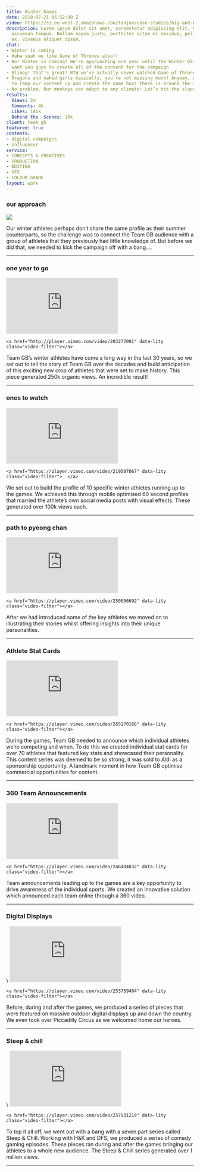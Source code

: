 ```yaml
---
title: Winter Games
date: 2018-07-21 06:52:00 Z
video: https://s3.eu-west-2.amazonaws.com/tanjun/case-studies/big-and-bold/reel
description: Lorem ipsum dolor sit amet, consectetur adipiscing elit. Morbi laoreet
  accumsan tempus. Nullam magna justo, porttitor vitae mi maximus, pellentesque tristique
  ex. Vivamus aliquet ipsum.
chat:
- Winter is coming
- Haha yeah we like Game of Thrones also!!
- No! Winter is coming! We’re approaching one year until the Winter Olympics and we
  want you guys to create all of the content for the campaign.
- Blimey! That’s great! BTW we’ve actually never watched Game of Thrones.
- Dragons and naked girls basically, you’re not missing much! Anyway, we really want
  to ramp our content up and create the same buzz there is around the Summer Games.
- No problem. Our monkeys can adapt to any climate! Let’s hit the slopes.
results:
  Views: 2m
  Comments: 4k
  Likes: 146k
  Behind the  Scenes: 10k
client: team gb
featured: true
contents:
- digital campaigns
- influencer
service:
- CONCEPTS & CREATIVES
- PRODUCTION
- EDITING
- VFX
- COLOUR GRADE
layout: work
---
```


### our approach

<div class="image two-one">
<img src="/uploads/solution-1.gif">
</div>

Our winter athletes perhaps don’t share the same profile as their summer counterparts, so the challenge was to connect the Team GB audience with a group of athletes that they previously had little knowledge of.
But before we did that, we needed to kick the campaign off with a bang….

---

### one year to go

<div class="video one-two big">
<iframe allowfullscreen="" frameborder="0" mozallowfullscreen="" src="https://player.vimeo.com/video/203277091?background=1" webkitallowfullscreen="" kwframeid="5"></iframe>

    <a href="http://player.vimeo.com/video/203277091" data-lity class="video-filter"></a>

</div>

Team GB’s winter athletes have come a long way in the last 30 years, so we set out to tell the story of Team GB over the decades and build anticipation of this exciting new crop of athletes that were set to make history.
This piece generated 250k organic views. An incredible result!

---

### ones to watch

<div class="video one-one">
<iframe allowfullscreen="" frameborder="0" mozallowfullscreen="" src="https://player.vimeo.com/video/219507067?background=1" webkitallowfullscreen="" kwframeid="5"></iframe>

    <a href="https://player.vimeo.com/video/219507067" data-lity class="video-filter">  </a>

</div>

We set out to build the profile of 10 specific winter athletes running up to the games. We achieved this through mobile optimised 60 second profiles that married the athlete’s own social media posts with visual effects.
These generated over 100k views each.

---

### path to pyeong chan

<div class="video one-two big">
<iframe allowfullscreen="" frameborder="0" mozallowfullscreen="" src="https://player.vimeo.com/video/250096692?background=1" webkitallowfullscreen="" kwframeid="5"></iframe>

    <a href="https://player.vimeo.com/video/250096692" data-lity class="video-filter"></a>

</div>

After we had introduced some of the key athletes we moved on to illustrating their stories whilst offering insights into their unique personalities.

---

### Athlete Stat Cards

<div class="video two-one">
<iframe allowfullscreen="" frameborder="0" mozallowfullscreen="" src="https://player.vimeo.com/video/265170168?background=1" webkitallowfullscreen="" kwframeid="5" ></iframe>

    <a href="https://player.vimeo.com/video/265170168" data-lity class="video-filter"></a>

</div>

During the games, Team GB needed to announce which individual athletes we’re competing and when. To do this we created individual stat cards for over 70 athletes that featured key stats and showcased their personality.
This content series was deemed to be so strong, it was sold to Aldi as a sponsorship opportunity. A landmark moment in how Team GB optimise commercial opportunities for content.

---

### 360 Team Announcements

<div class="video one-three">
<iframe allowfullscreen="" frameborder="0" mozallowfullscreen="" src="https://player.vimeo.com/video/246404832?background=1" webkitallowfullscreen="" kwframeid="5"></iframe>

    <a href="https://player.vimeo.com/video/246404832" data-lity class="video-filter"></a>

</div>

Team announcements leading up to the games are a key opportunity to drive awareness of the individual sports. We created an innovative solution which announced each team online through a 360 video.

---

### Digital Displays

<div class="video one-two big">\
<iframe allowfullscreen="" frameborder="0" mozallowfullscreen="" src="https://player.vimeo.com/video/253759404?background=1" webkitallowfullscreen="" kwframeid="5"></iframe>

    <a href="https://player.vimeo.com/video/253759404" data-lity class="video-filter"></a>

</div>

Before, during and after the games, we produced a series of pieces that were featured on massive outdoor digital displays up and down the country. We even took over Piccadilly Circus as we welcomed home our heroes.

---

### Steep & chill

<div class="video one-two">\
<iframe allowfullscreen="" frameborder="0" mozallowfullscreen="" src="https://player.vimeo.com/video/257931219?background=1" webkitallowfullscreen="" kwframeid="5"></iframe>

    <a href="https://player.vimeo.com/video/257931219" data-lity class="video-filter"></a>

</div>

To top it all off, we went out with a bang with a seven part series called Steep & Chill. Working with H&K and DFS, we produced a series of comedy gaming episodes. These pieces ran during and after the games bringing our athletes to a whole new audience.
The Steep & Chill series generated over 1 million views.

---